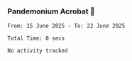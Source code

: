 ### Pandemonium Acrobat 🤸

<!--START_SECTION:waka-->

```all_time
From: 15 June 2025 - To: 22 June 2025

Total Time: 0 secs

No activity tracked
```

<!--END_SECTION:waka-->
